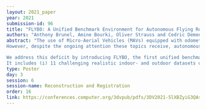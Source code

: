```yaml
---
layout: 2021_paper
year: 2021
submission-id: 96
title: "FLYBO: A Unified Benchmark Environment for Autonomous Flying Robots"
authors: "Anthony Brunel, Amine Bourki, Oliver Strauss and Cedric Demonceaux"
abstract: "The use of Micro-Aerial Vehicles (MAVs) equipped with odometry- and depth sensors has become predominant for a wide variety of challenging industrial applications such as the autonomous exploration (i.e., digital mapping), and inspection (i.e., online surface reconstruction) of unknown facilities.
However, despite the ongoing attention these topics receive, autonomous exploration methods still lack common evaluation grounds to assess their relative performance in terms of data and experimental tools.

We address this deficit by introducing FLYBO, the first unified benchmark environment that focuses on the performance of such flying robots in terms of autonomous exploration and online surface reconstruction.
It includes (i) 11 challenging realistic indoor- and outdoor datasets of increasing complexity and size, with ground-truth, (ii) a comprehensive benchmark of 6 of the top-performing autonomous exploration algorithms including methods without publicly available code. (iii) A unified experimental system factorizes the routines shared by autonomous planners in order to fairly and accurately assess their exploration performance in a controlled environment. All of the aforementioned contributions will be made avilable upon acceptance, via a dedicated project website and leaderboard."
type: Poster
day: 3
session: 6
session-name: Reconstruction and Registration
order: 16
link: https://conferences.computer.org/3dvpub/pdfs/3DV2021-5lXBZyiG3QAsRBKXHIjqU8/268800b420/268800b420.pdf
---
```

